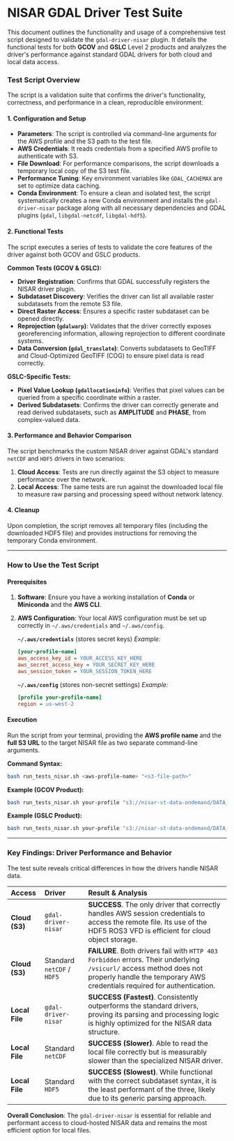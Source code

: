 # NISAR GDAL Driver Test Suite

This document outlines the functionality and usage of a comprehensive test script designed to validate the `gdal-driver-nisar` plugin. It details the functional tests for both **GCOV** and **GSLC** Level 2 products and analyzes the driver's performance against standard GDAL drivers for both cloud and local data access.

### Test Script Overview

The script is a validation suite that confirms the driver's functionality, correctness, and performance in a clean, reproducible environment.

#### 1\. Configuration and Setup

  - **Parameters**: The script is controlled via command-line arguments for the AWS profile and the S3 path to the test file.
  - **AWS Credentials**: It reads credentials from a specified AWS profile to authenticate with S3.
  - **File Download**: For performance comparisons, the script downloads a temporary local copy of the S3 test file.
  - **Performance Tuning**: Key environment variables like `GDAL_CACHEMAX` are set to optimize data caching.
  - **Conda Environment**: To ensure a clean and isolated test, the script systematically creates a new Conda environment and installs the `gdal-driver-nisar` package along with all necessary dependencies and GDAL plugins (`gdal`, `libgdal-netcdf`, `libgdal-hdf5`).

#### 2\. Functional Tests

The script executes a series of tests to validate the core features of the driver against both GCOV and GSLC products.

**Common Tests (GCOV & GSLC):**

  - **Driver Registration**: Confirms that GDAL successfully registers the NISAR driver plugin.
  - **Subdataset Discovery**: Verifies the driver can list all available raster subdatasets from the remote S3 file.
  - **Direct Raster Access**: Ensures a specific raster subdataset can be opened directly.
  - **Reprojection (`gdalwarp`)**: Validates that the driver correctly exposes georeferencing information, allowing reprojection to different coordinate systems.
  - **Data Conversion (`gdal_translate`)**: Converts subdatasets to GeoTIFF and Cloud-Optimized GeoTIFF (COG) to ensure pixel data is read correctly.

**GSLC-Specific Tests:**

  - **Pixel Value Lookup (`gdallocationinfo`)**: Verifies that pixel values can be queried from a specific coordinate within a raster.
  - **Derived Subdatasets**: Confirms the driver can correctly generate and read derived subdatasets, such as **AMPLITUDE** and **PHASE**, from complex-valued data.

#### 3\. Performance and Behavior Comparison

The script benchmarks the custom NISAR driver against GDAL's standard `netCDF` and `HDF5` drivers in two scenarios:

1.  **Cloud Access**: Tests are run directly against the S3 object to measure performance over the network.
2.  **Local Access**: The same tests are run against the downloaded local file to measure raw parsing and processing speed without network latency.

#### 4\. Cleanup

Upon completion, the script removes all temporary files (including the downloaded HDF5 file) and provides instructions for removing the temporary Conda environment.

-----

### How to Use the Test Script

#### Prerequisites

1.  **Software**: Ensure you have a working installation of **Conda** or **Miniconda** and the **AWS CLI**.

2.  **AWS Configuration**: Your local AWS configuration must be set up correctly in `~/.aws/credentials` and `~/.aws/config`.

    **`~/.aws/credentials`** (stores secret keys)
    *Example:*

    ```ini
    [your-profile-name]
    aws_access_key_id = YOUR_ACCESS_KEY_HERE
    aws_secret_access_key = YOUR_SECRET_KEY_HERE
    aws_session_token = YOUR_SESSION_TOKEN_HERE
    ```

    **`~/.aws/config`** (stores non-secret settings)
    *Example:*

    ```ini
    [profile your-profile-name]
    region = us-west-2
    ```

#### Execution

Run the script from your terminal, providing the **AWS profile name** and the **full S3 URL** to the target NISAR file as two separate command-line arguments.

**Command Syntax:**

```bash
bash run_tests_nisar.sh <aws-profile-name> "<s3-file-path>"
```

**Example (GCOV Product):**

```bash
bash run_tests_nisar.sh your-profile "s3://nisar-st-data-ondemand/DATA_NISAR_SAMPLE/R4.0.4/GCOV/NISAR_L2_PR_GCOV_001_030_A_019_2800_SHNA_A_20081012T060911_20081012T060925_D00404_N_F_J_001.h5"
```

**Example (GSLC Product):**

```bash
bash run_tests_nisar.sh your-profile "s3://nisar-st-data-ondemand/DATA_NISAR_SAMPLE/R4.0.4/GSLC/NISAR_L2_PR_GSLC_001_030_A_019_2000_SHNA_A_20081012T060910_20081012T060926_D00402_N_F_J_001.h5"
```

-----

### Key Findings: Driver Performance and Behavior

The test suite reveals critical differences in how the drivers handle NISAR data.

| Access | Driver | Result & Analysis |
| :--- | :--- | :--- |
| **Cloud (S3)** | `gdal-driver-nisar` | **SUCCESS**. The only driver that correctly handles AWS session credentials to access the remote file. Its use of the HDF5 ROS3 VFD is efficient for cloud object storage. |
| **Cloud (S3)** | Standard `netCDF` / `HDF5` | **FAILURE**. Both drivers fail with `HTTP 403 Forbidden` errors. Their underlying `/vsicurl/` access method does not properly handle the temporary AWS credentials required for authentication. |
| **Local File** | `gdal-driver-nisar` | **SUCCESS (Fastest)**. Consistently outperforms the standard drivers, proving its parsing and processing logic is highly optimized for the NISAR data structure. |
| **Local File** | Standard `netCDF` | **SUCCESS (Slower)**. Able to read the local file correctly but is measurably slower than the specialized NISAR driver. |
| **Local File** | Standard `HDF5` | **SUCCESS (Slowest)**. While functional with the correct subdataset syntax, it is the least performant of the three, likely due to its generic parsing approach. |

**Overall Conclusion**: The `gdal-driver-nisar` is essential for reliable and performant access to cloud-hosted NISAR data and remains the most efficient option for local files.
